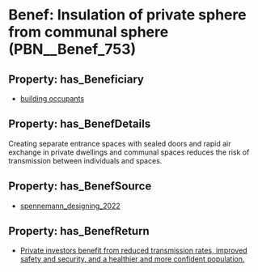 # Benef: __Insulation of private sphere from communal sphere__ (PBN__Benef_753)

## Property: has_Beneficiary

* [building occupants](../Stakeholder/PBN__Stakeholder_97)

## Property: has_BenefDetails

Creating separate entrance spaces with sealed doors and rapid air exchange in private dwellings and communal spaces reduces the risk of transmission between individuals and spaces.

## Property: has_BenefSource

* [spennemann_designing_2022](../Article/PBN__Article_149)

## Property: has_BenefReturn

* [Private investors benefit from reduced transmission rates, improved safety and security, and a healthier and more confident population.](../BenefReturn/PBN__BenefReturn_818)

